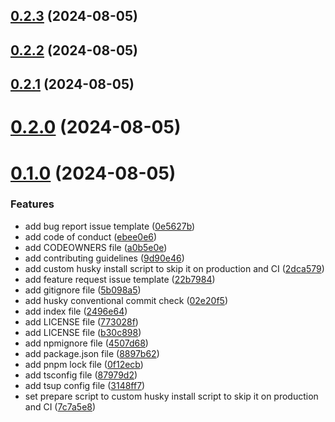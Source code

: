 ## [0.2.3](https://github.com/ghoshRitesh12/aniwatch/compare/v0.2.2...v0.2.3) (2024-08-05)



## [0.2.2](https://github.com/ghoshRitesh12/aniwatch/compare/v0.2.1...v0.2.2) (2024-08-05)



## [0.2.1](https://github.com/ghoshRitesh12/aniwatch/compare/v0.2.0...v0.2.1) (2024-08-05)



# [0.2.0](https://github.com/ghoshRitesh12/aniwatch/compare/v0.1.0...v0.2.0) (2024-08-05)



# [0.1.0](https://github.com/ghoshRitesh12/aniwatch/compare/2496e643ef430955bbb05ad5e547976baf2f4d07...v0.1.0) (2024-08-05)


### Features

* add bug report issue template ([0e5627b](https://github.com/ghoshRitesh12/aniwatch/commit/0e5627bfb6a45fdbeb77d08dddc39718d0e1d0c8))
* add code of conduct ([ebee0e6](https://github.com/ghoshRitesh12/aniwatch/commit/ebee0e65f16f3f23f07f6e5a2f3d2f0e5cde0303))
* add CODEOWNERS file ([a0b5e0e](https://github.com/ghoshRitesh12/aniwatch/commit/a0b5e0eaf91d0f0b8773028cb00bfebf442253f0))
* add contributing guidelines ([9d90e46](https://github.com/ghoshRitesh12/aniwatch/commit/9d90e46613717a56d39dc5f9a2fa339b466f144f))
* add custom husky install script to skip it on production and CI ([2dca579](https://github.com/ghoshRitesh12/aniwatch/commit/2dca579de210ba74daa3fc400bfd8468b777c89f))
* add feature request issue template ([22b7984](https://github.com/ghoshRitesh12/aniwatch/commit/22b7984860513e7c6f80b6b7dd3ff02530e635a4))
* add gitignore file ([5b098a5](https://github.com/ghoshRitesh12/aniwatch/commit/5b098a538bfb7e5dde6c3378601b2a3b38ae37fc))
* add husky conventional commit check ([02e20f5](https://github.com/ghoshRitesh12/aniwatch/commit/02e20f56c1bed242ccce5c0809ae2ad75a783c1f))
* add index file ([2496e64](https://github.com/ghoshRitesh12/aniwatch/commit/2496e643ef430955bbb05ad5e547976baf2f4d07))
* add LICENSE file ([773028f](https://github.com/ghoshRitesh12/aniwatch/commit/773028fb10a13b9adfb42a6af0cccb429dd03a90))
* add LICENSE file ([b30c898](https://github.com/ghoshRitesh12/aniwatch/commit/b30c8985072ca7ca17d6d21d883bea94406e386a))
* add npmignore file ([4507d68](https://github.com/ghoshRitesh12/aniwatch/commit/4507d68e7c379e611271345fd65de31d8bbe2862))
* add package.json file ([8897b62](https://github.com/ghoshRitesh12/aniwatch/commit/8897b62f13a9bdced4813d8ded58f67124cf8ad2))
* add pnpm lock file ([0f12ecb](https://github.com/ghoshRitesh12/aniwatch/commit/0f12ecb550d5754eb99ad144cd0f4acd8b7ccdb3))
* add tsconfig file ([87979d2](https://github.com/ghoshRitesh12/aniwatch/commit/87979d2e222740cbdb1ed06289e3b9faff951639))
* add tsup config file ([3148ff7](https://github.com/ghoshRitesh12/aniwatch/commit/3148ff79887250fbc1d315df30adb0fc55cf3a56))
* set prepare script to custom husky install script to skip it on production and CI ([7c7a5e8](https://github.com/ghoshRitesh12/aniwatch/commit/7c7a5e8cfdf3781fce76afae8987e32b74406ae7))



